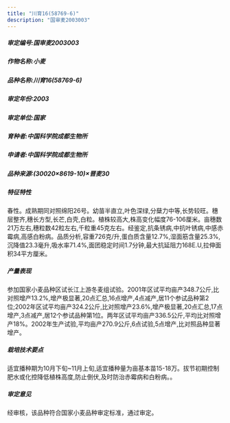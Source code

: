```yaml
---
title: "川育16(58769-6)"
description: "国审麦2003003"
---
```

##### 审定编号:国审麦2003003

##### 作物名称:小麦

##### 品种名称:川育16(58769-6)

##### 审定年份:2003

##### 审定单位:国家

##### 育种者:中国科学院成都生物所

##### 申请者:中国科学院成都生物所

##### 品种来源:(30020×8619-10)×晋麦30

##### 特征特性
春性。成熟期同对照绵阳26号。幼苗半直立,叶色深绿,分蘖力中等,长势较旺。穗层整齐,穗长方型,长芒,白壳,白粒。植株较高大,株高变化幅度76-106厘米。亩穗数21万左右,穗粒数42粒左右,千粒重45克左右。经鉴定,抗条锈病,中抗叶锈病,中感赤霉病,高感白粉病。品质分析,容重726克/升,蛋白质含量12.7%,湿面筋含量25.3%,沉降值23.3毫升,吸水率71.4%,面团稳定时间1.7分钟,最大抗延阻力168E.U,拉伸面积34平方厘米。

##### 产量表现
参加国家小麦品种区试长江上游冬麦组试验。2001年区试平均亩产348.7公斤,比对照增产13.2%,增产极显著,20点汇总,16点增产,4点减产,居11个参试品种第2位;2002年区试平均亩产324.2公斤,比对照增产23.6%,增产极显著,20点汇总,17点增产,3点减产,居12个参试品种第1位。两年区试平均亩产336.5公斤,平均比对照增产18%。2002年生产试验,平均亩产270.9公斤,6点试验,5点增产,比对照品种显著增产。

##### 栽培技术要点
适宜播种期为10月下旬~11月上旬,适宜播种量为亩基本苗15-18万。拔节初期控制肥水或化控降低植株高度,防止倒伏,及时防治赤霉病和白粉病。。

##### 审定意见
经审核，该品种符合国家小麦品种审定标准，通过审定。
